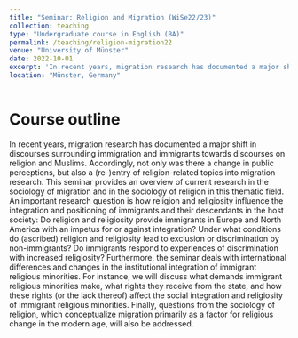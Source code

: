 ```yaml
---
title: "Seminar: Religion and Migration (WiSe22/23)"
collection: teaching
type: "Undergraduate course in English (BA)"
permalink: /teaching/religion-migration22
venue: "University of Münster"
date: 2022-10-01
excerpt: 'In recent years, migration research has documented a major shift in discourses surrounding immigration and immigrants towards discourses on religion and Muslims...[Read more](/teaching/religion-migration22)'
location: "Münster, Germany"
---
```


# Course outline
In recent years, migration research has documented a major shift in discourses surrounding immigration and immigrants towards discourses on religion and Muslims. Accordingly, not only was there a change in public perceptions, but also a (re-)entry of religion-related topics into migration research. This seminar provides an overview of current research in the sociology of migration and in the sociology of religion in this thematic field. An important research question is how religion and religiosity influence the integration and positioning of immigrants and their descendants in the host society: Do religion and religiosity provide immigrants in Europe and North America with an impetus for or against integration? Under what conditions do (ascribed) religion and religiosity lead to exclusion or discrimination by non-immigrants? Do immigrants respond to experiences of discrimination with increased religiosity? Furthermore, the seminar deals with international differences and changes in the institutional integration of immigrant religious minorities. For instance, we will discuss what demands immigrant religious minorities make, what rights they receive from the state, and how these rights (or the lack thereof) affect the social integration and religiosity of immigrant religious minorities. Finally, questions from the sociology of religion, which conceptualize migration primarily as a factor for religious change in the modern age, will also be addressed.
